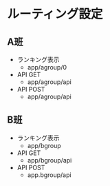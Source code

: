 # ルーティング設定  

## A班 

- ランキング表示  
  - app/agroup/0  
- API GET  
  - app/agroup/api
- API POST  
  - app/agroup/api 
  
## B班  
- ランキング表示  
  - app/bgroup  
- API GET  
  - app/bgroup/api
- API POST  
  - app.bgroup/api  
